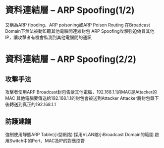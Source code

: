 # 資料連結層 – ARP Spoofing(1/2)
又稱為ARP flooding、ARP poisoning或ARP Poison Routing
在Broadcast Domain下無法被動監聽其他電腦間連線封包
ARP Spoofing攻擊強迫偽冒其他IP，讓攻擊者有機會監測到其他電腦間的通訊
# 資料連結層 – ARP Spoofing(2/2)
## 攻擊手法
攻擊者使用ARP Broadcast封包告訴其他電腦，192.168.1.1的MAC是Attacker的MAC
其他電腦要傳送給192.168.1.1的封包會被送到Attacker
Attacker將封包錄下後轉送到真正的192.168.1.1
## 防護建議
強制使用靜態ARP Table(小型網路)
採用VLAN縮小Broadcast Domain的範圍
啟用Switch中的Port、MAC及IP的對應控管
